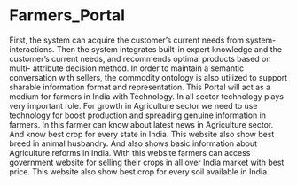 # Farmers_Portal
First, the system can acquire the customer’s current needs from system-interactions. Then the system integrates built-in expert knowledge and the customer’s current needs, and recommends optimal products based on multi-
attribute decision method. In order to maintain a semantic conversation with sellers, the commodity ontology is also utilized to support sharable information format and representation. This Portal will act as a medium for farmers in India with Technology. In all sector technology plays very important role. For growth in Agriculture sector we need to use technology for boost production and spreading genuine information in farmers. In this farmer can know about latest news in Agriculture sector. And know best crop for every state in India. This website also show best breed in animal husbandry. And also shows basic information about Agriculture reforms in India. With this website farmers can access government website for selling their crops in all over India market with best price. This website also show best crop for every soil available in India.
